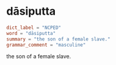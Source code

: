 # dāsiputta

``` toml
dict_label = "NCPED"
word = "dāsiputta"
summary = "the son of a female slave."
grammar_comment = "masculine"
```

the son of a female slave.

